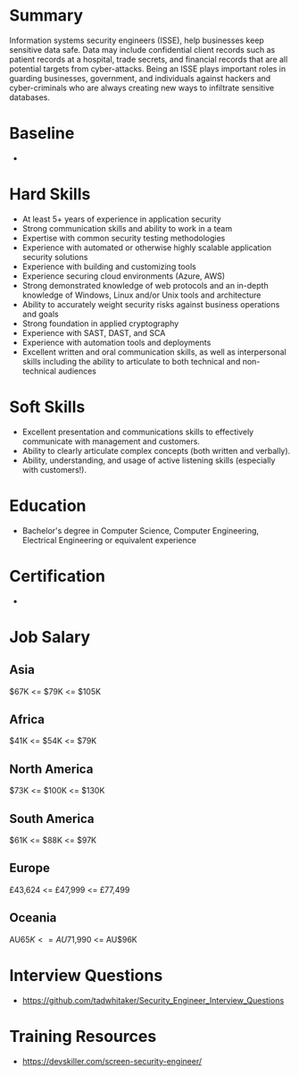 # Summary
Information systems security engineers (ISSE), help businesses keep sensitive data safe. Data may include confidential client records such as patient records at a hospital, trade secrets, and financial records that are all potential targets from cyber-attacks. Being an ISSE plays important roles in guarding businesses, government, and individuals against hackers and cyber-criminals who are always creating new ways to infiltrate sensitive databases.

# Baseline

* 

# Hard Skills
* At least 5+ years of experience in application security
* Strong communication skills and ability to work in a team
* Expertise with common security testing methodologies
* Experience with automated or otherwise highly scalable application security solutions
* Experience with building and customizing tools
* Experience securing cloud environments (Azure, AWS)
* Strong demonstrated knowledge of web protocols and an in-depth knowledge of Windows, Linux and/or Unix tools and architecture
* Ability to accurately weight security risks against business operations and goals
* Strong foundation in applied cryptography
* Experience with SAST, DAST, and SCA
* Experience with automation tools and deployments
* Excellent written and oral communication skills, as well as interpersonal skills including the ability to articulate to both technical and non-technical audiences


# Soft Skills
* Excellent presentation and communications skills to effectively communicate with management and customers.
* Ability to clearly articulate complex concepts (both written and verbally).
* Ability, understanding, and usage of active listening skills (especially with customers!).


# Education
  * Bachelor's degree in Computer Science, Computer Engineering, Electrical Engineering or equivalent experience


# Certification
  * 


# Job Salary


## Asia
$67K <= $79K <= $105K


## Africa
$41K <= $54K <= $79K


## North America
$73K <= $100K <= $130K


## South America
$61K <= $88K <= $97K


## Europe
£43,624 <= £47,999 <= £77,499
 

## Oceania
AU$65K <= AU$71,990 <= AU$96K


# Interview Questions
 * https://github.com/tadwhitaker/Security_Engineer_Interview_Questions

# Training Resources
  * https://devskiller.com/screen-security-engineer/



